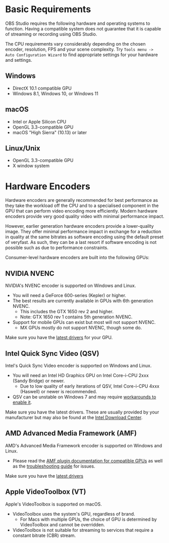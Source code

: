 # Basic Requirements

OBS Studio requires the following hardware and operating systems to function. Having a compatible system does not guarantee that it is capable of streaming or recording using OBS Studio.

The CPU requirements vary considerably depending on the chosen encoder, resolution, FPS and your scene complexity. Try `Tools menu -> Auto Configuration Wizard` to find appropriate settings for your hardware and settings.

## Windows

- DirectX 10.1 compatible GPU
- Windows 8.1, Windows 10, or Windows 11

## macOS

- Intel or Apple Silicon CPU
- OpenGL 3.3-compatible GPU
- macOS "High Sierra" (10.13) or later

## Linux/Unix

- OpenGL 3.3-compatible GPU
- X window system

# Hardware Encoders

Hardware encoders are generally recommended for best performance as they take the workload off the CPU and to a specialised component in the GPU that can perform video encoding more efficiently. Modern hardware encoders provide very good quality video with minimal performance impact.

However, earlier generation hardware encoders provide a lower-quality image. They offer minimal performance impact in exchange for a reduction in quality at the same bitrates as software encoding using the default preset of veryfast. As such, they can be a last resort if software encoding is not possible such as due to performance constraints.

Consumer-level hardware encoders are built into the following GPUs:

## NVIDIA NVENC

NVIDIA's NVENC encoder is supported on Windows and Linux.

* You will need a GeForce 600-series (Kepler) or higher.
* The best results are currently available in GPUs with 6th generation NVENC.
  * This includes the GTX 1650 rev 2 and higher.
  * Note: GTX 1650 rev 1 contains 5th generation NVENC.
* Support for mobile GPUs can exist but most will not support NVENC.
  * MX GPUs mostly do not support NVENC, though some do.

Make sure you have the [latest drivers](https://www.nvidia.com/en-us/geforce/drivers/) for your GPU.

## Intel Quick Sync Video (QSV)

Intel's Quick Sync Video encoder is supported on Windows and Linux.

* You will need an Intel HD Graphics GPU on Intel Core-i-CPU 2xxx (Sandy Bridge) or newer.
  * Due to low quality of early iterations of QSV, Intel Core-i-CPU 4xxx (Haswell) or newer is recommended.
* QSV can be unstable on Windows 7 and may require [workarounds to enable it](https://obsproject.com/forum/resources/how-to-use-quicksync.82/).

Make sure you have the latest drivers. These are usually provided by your manufacturer but may also be found at the [Intel Download Center](https://downloadcenter.intel.com/).

## AMD Advanced Media Framework (AMF)

AMD's Advanced Media Framework encoder is supported on Windows and Linux.

* Please read the [AMF plugin documentation for compatible GPUs](https://github.com/obsproject/obs-amd-encoder/wiki/Hardware-Support) as well as the [troubleshooting guide](https://github.com/obsproject/obs-amd-encoder/wiki/Guide%3A-Troubleshooting) for issues.

Make sure you have the [latest drivers](https://www.amd.com/en/support)

## Apple VideoToolbox (VT)

Apple's VideoToolbox is supported on macOS.

* VideoToolbox uses the system's GPU, regardless of brand.
  * For Macs with multiple GPUs, the choice of GPU is determined by VideoToolbox and cannot be overridden.
* VideoToolbox is not suitable for streaming to services that require a constant bitrate (CBR) stream.